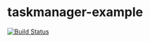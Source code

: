taskmanager-example
===================

[![Build Status](https://travis-ci.org/Nuevosmedios/taskmanager-example.svg?branch=master)](https://travis-ci.org/Nuevosmedios/taskmanager-example)
